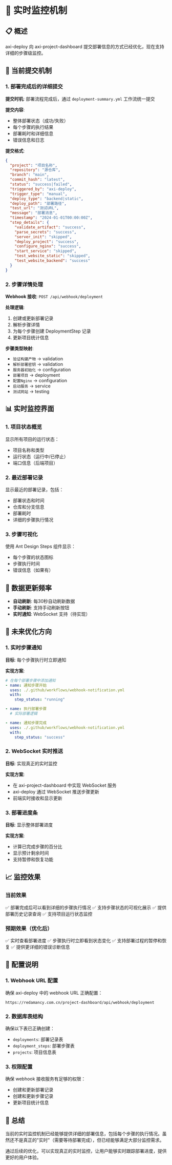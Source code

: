 # 🔄 实时监控机制

## 📋 概述

axi-deploy 向 axi-project-dashboard 提交部署信息的方式已经优化，现在支持详细的步骤级监控。

## 🔧 当前提交机制

### 1. 部署完成后的详细提交

**提交时机**: 部署流程完成后，通过 `deployment-summary.yml` 工作流统一提交

**提交内容**:
- 整体部署状态（成功/失败）
- 每个步骤的执行结果
- 部署耗时和详细信息
- 错误信息和日志

**提交格式**:
```json
{
  "project": "项目名称",
  "repository": "源仓库",
  "branch": "main",
  "commit_hash": "latest",
  "status": "success|failed",
  "triggered_by": "axi-deploy",
  "trigger_type": "manual",
  "deploy_type": "backend|static",
  "deploy_path": "部署路径",
  "test_url": "测试URL",
  "message": "部署消息",
  "timestamp": "2024-01-01T00:00:00Z",
  "step_details": {
    "validate_artifact": "success",
    "parse_secrets": "success",
    "server_init": "skipped",
    "deploy_project": "success",
    "configure_nginx": "success",
    "start_service": "skipped",
    "test_website_static": "skipped",
    "test_website_backend": "success"
  }
}
```

### 2. 步骤详情处理

**Webhook 接收**: `POST /api/webhook/deployment`

**处理逻辑**:
1. 创建或更新部署记录
2. 解析步骤详情
3. 为每个步骤创建 DeploymentStep 记录
4. 更新项目统计信息

**步骤类型映射**:
- `验证构建产物` → validation
- `解析部署密钥` → validation
- `服务器初始化` → configuration
- `部署项目` → deployment
- `配置Nginx` → configuration
- `启动服务` → service
- `测试网站` → testing

## 📊 实时监控界面

### 1. 项目状态概览

显示所有项目的运行状态：
- 项目名称和类型
- 运行状态（运行中/已停止）
- 端口信息（后端项目）

### 2. 最近部署记录

显示最近的部署记录，包括：
- 部署状态和时间
- 仓库和分支信息
- 部署耗时
- 详细的步骤执行情况

### 3. 步骤可视化

使用 Ant Design Steps 组件显示：
- 每个步骤的状态图标
- 步骤执行时间
- 错误信息（如果有）

## 🔄 数据更新频率

- **自动刷新**: 每30秒自动刷新数据
- **手动刷新**: 支持手动刷新按钮
- **实时通知**: WebSocket 支持（待实现）

## 🚀 未来优化方向

### 1. 实时步骤通知

**目标**: 每个步骤执行时立即通知

**实现方案**:
```yaml
# 在每个部署步骤中添加通知
- name: 通知步骤开始
  uses: ./.github/workflows/webhook-notification.yml
  with:
    step_status: "running"

- name: 执行部署步骤
  # 实际部署逻辑

- name: 通知步骤完成
  uses: ./.github/workflows/webhook-notification.yml
  with:
    step_status: "success"
```

### 2. WebSocket 实时推送

**目标**: 实现真正的实时监控

**实现方案**:
- 在 axi-project-dashboard 中实现 WebSocket 服务
- axi-deploy 通过 WebSocket 推送步骤更新
- 前端实时接收和显示更新

### 3. 部署进度条

**目标**: 显示整体部署进度

**实现方案**:
- 计算已完成步骤的百分比
- 显示预计剩余时间
- 支持暂停和恢复功能

## 📈 监控效果

### 当前效果
✅ 部署完成后可以看到详细的步骤执行情况
✅ 支持步骤状态的可视化展示
✅ 提供部署历史记录查询
✅ 支持项目运行状态监控

### 预期效果（优化后）
✅ 实时查看部署进度
✅ 步骤执行时立即看到状态变化
✅ 支持部署过程的暂停和恢复
✅ 提供更详细的错误诊断信息

## 🔧 配置说明

### 1. Webhook URL 配置

确保 axi-deploy 中的 webhook URL 正确配置：
```
https://redamancy.com.cn/project-dashboard/api/webhook/deployment
```

### 2. 数据库表结构

确保以下表已正确创建：
- `deployments`: 部署记录表
- `deployment_steps`: 部署步骤表
- `projects`: 项目信息表

### 3. 权限配置

确保 webhook 接收服务有足够的权限：
- 创建和更新部署记录
- 创建和更新步骤记录
- 更新项目统计信息

## 📝 总结

当前的实时监控机制已经能够提供详细的部署信息，包括每个步骤的执行情况。虽然还不是真正的"实时"（需要等待部署完成），但已经能够满足大部分监控需求。

通过后续的优化，可以实现真正的实时监控，让用户能够实时跟踪部署进度，提供更好的用户体验。
